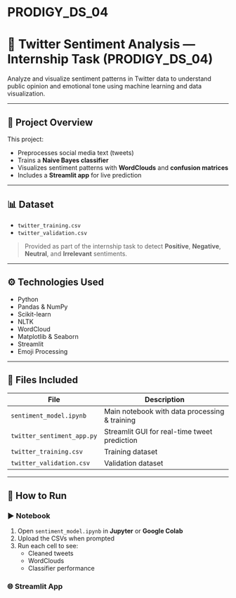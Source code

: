 # PRODIGY_DS_04

# 🧠 Twitter Sentiment Analysis — Internship Task (PRODIGY_DS_04)

Analyze and visualize sentiment patterns in Twitter data to understand public opinion and emotional tone using machine learning and data visualization.

---

## 📂 Project Overview

This project:
- Preprocesses social media text (tweets)
- Trains a **Naive Bayes classifier**
- Visualizes sentiment patterns with **WordClouds** and **confusion matrices**
- Includes a **Streamlit app** for live prediction

---

## 📊 Dataset

- `twitter_training.csv`
- `twitter_validation.csv`
> Provided as part of the internship task to detect **Positive**, **Negative**, **Neutral**, and **Irrelevant** sentiments.

---

## ⚙️ Technologies Used

- Python
- Pandas & NumPy
- Scikit-learn
- NLTK
- WordCloud
- Matplotlib & Seaborn
- Streamlit
- Emoji Processing

---

## 📁 Files Included

| File                       | Description                                      |
|----------------------------|--------------------------------------------------|
| `sentiment_model.ipynb`    | Main notebook with data processing & training    |
| `twitter_sentiment_app.py` | Streamlit GUI for real-time tweet prediction     |
| `twitter_training.csv`     | Training dataset                                 |
| `twitter_validation.csv`   | Validation dataset                               |

---

## 🚀 How to Run

### ▶️ Notebook
1. Open `sentiment_model.ipynb` in **Jupyter** or **Google Colab**
2. Upload the CSVs when prompted
3. Run each cell to see:
   - Cleaned tweets
   - WordClouds
   - Classifier performance

### 🌐 Streamlit App
